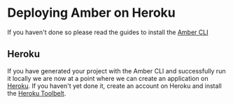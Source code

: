 # Deploying Amber on Heroku

If you haven't done so please read the guides to install the [Amber CLI](/getting-started/installation/heroku.md)

## Heroku

If you have generated your project with the Amber CLI and successfully run it locally we are now at a point where we can create an application on [Heroku](https://www.heroku.com/). If you haven't yet done it, create an account on Heroku and install the [Heroku Toolbelt](https://toolbelt.heroku.com/).



